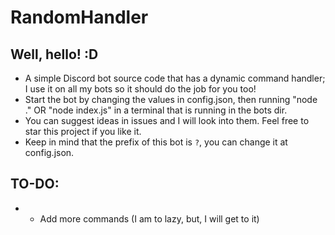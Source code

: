 # RandomHandler
## Well, hello! :D
* A simple Discord bot source code that has a dynamic command handler; I use it on all my bots so it should do the job for you too!
* Start the bot by changing the values in config.json, then running "node ." OR "node index.js" in a terminal that is running in the bots dir.
* You can suggest ideas in issues and I will look into them. Feel free to star this project if you like it.
* Keep in mind that the prefix of this bot is `?`, you can change it at config.json.

## TO-DO:
*    - Add more commands (I am to lazy, but, I will get to it)
